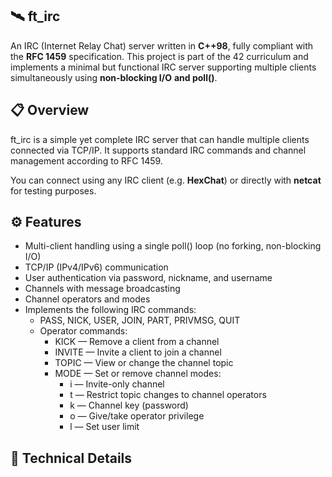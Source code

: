 ## 🛰️ **ft_irc**  

An IRC (Internet Relay Chat) server written in **C++98**, fully compliant with the **RFC 1459** specification.
This project is part of the 42 curriculum and implements a minimal but functional IRC server supporting multiple clients simultaneously using **non-blocking I/O** **and poll()**.  

## 📋 **Overview**  

ft_irc is a simple yet complete IRC server that can handle multiple clients connected via TCP/IP.
It supports standard IRC commands and channel management according to RFC 1459.

You can connect using any IRC client (e.g. **HexChat**) or directly with **netcat** for testing purposes.  

## ⚙️ **Features**  

- Multi-client handling using a single poll() loop (no forking, non-blocking I/O)
- TCP/IP (IPv4/IPv6) communication
- User authentication via password, nickname, and username
- Channels with message broadcasting
- Channel operators and modes
- Implements the following IRC commands:
    - PASS, NICK, USER, JOIN, PART, PRIVMSG, QUIT
    - Operator commands:
        - KICK — Remove a client from a channel
        - INVITE — Invite a client to join a channel
        - TOPIC — View or change the channel topic
        - MODE — Set or remove channel modes:
            - i — Invite-only channel
            - t — Restrict topic changes to channel operators
            - k — Channel key (password)
            - o — Give/take operator privilege
            - l — Set user limit

## 🧠 **Technical Details**  


